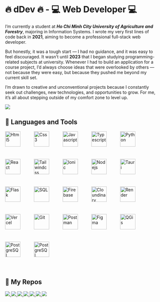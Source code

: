 # **🔥 dDev 🔥 - 💻 Web Developer 💻**

I’m currently a student at **_Ho Chi Minh City University of Agriculture and Forestry_**, majoring in Information Systems. I wrote my very first lines of code back in **2021**, aiming to become a professional full-stack web developer.

But honestly, it was a tough start — I had no guidance, and it was easy to feel discouraged. It wasn’t until **2023** that I began studying programming-related subjects at university. Whenever I had to build an application for a course project, I’d always choose ideas that were overlooked by others — not because they were easy, but because they pushed me beyond my current skill set.

I’m drawn to creative and unconventional projects because I constantly seek out challenges, new technologies, and opportunities to grow. For me, it’s all about stepping outside of my comfort zone to level up.

![](https://github-readme-stats.vercel.app/api?username=duy08k4&show_icons=true&hide=contribs,prs&cache_seconds=86400&theme=holi)

<!-- ![](https://custom-icon-badges.demolab.com/github/stars/duy08k4?logo=star&style=flat)
![](https://custom-icon-badges.demolab.com/badge/dynamic/json?logo=graph&logoColor=fff&color=blue&label=total%20contributions&query=%24.totalContributions&url=https%3A%2F%2Fstreak-stats.demolab.com%2F%3Fuser%3Dduy08k4%26type%3Djson) -->
## **🧰 Languages and Tools**

<p align="left">
    <img title="Html5" style="height: 50px; padding-right: 40px; padding-bottom: 40px;" src="https://cdn.jsdelivr.net/gh/devicons/devicon@latest/icons/html5/html5-original.svg" />
    <img title="Css3" style="height: 50px; padding-right: 40px; padding-bottom: 40px;" src="https://cdn.jsdelivr.net/gh/devicons/devicon@latest/icons/css3/css3-original.svg" />
    <img title="Javascript" style="height: 50px; padding-right: 40px; padding-bottom: 40px;" src="https://cdn.jsdelivr.net/gh/devicons/devicon@latest/icons/javascript/javascript-original.svg" />
    <img title="Typescript" style="height: 50px; padding-right: 40px; padding-bottom: 40px;" src="https://cdn.jsdelivr.net/gh/devicons/devicon@latest/icons/typescript/typescript-original.svg" />
    <img title="Python" style="height: 50px; padding-right: 40px; padding-bottom: 40px;" src="https://cdn.jsdelivr.net/gh/devicons/devicon@latest/icons/python/python-original.svg" />
    <img title="React" style="height: 50px; padding-right: 40px; padding-bottom: 40px;" src="https://cdn.jsdelivr.net/gh/devicons/devicon@latest/icons/react/react-original.svg" />
    <img title="Tailwindcss" style="height: 50px; padding-right: 40px; padding-bottom: 40px;" src="https://cdn.jsdelivr.net/gh/devicons/devicon@latest/icons/tailwindcss/tailwindcss-original.svg" />
    <img title="Ionic" style="height: 50px; padding-right: 40px; padding-bottom: 40px;" src="https://cdn.jsdelivr.net/gh/devicons/devicon@latest/icons/ionic/ionic-original.svg" />
    <img title="Nodejs" style="height: 50px; padding-right: 40px; padding-bottom: 40px;" src="https://cdn.jsdelivr.net/gh/devicons/devicon@latest/icons/nodejs/nodejs-original.svg" />
    <img title="Tauri" style="height: 50px; padding-right: 40px; padding-bottom: 40px;" src="https://cdn.jsdelivr.net/gh/devicons/devicon@latest/icons/tauri/tauri-original.svg" />
    <img title="Flask" style="height: 50px; padding-right: 40px; padding-bottom: 40px;" src="https://cdn.jsdelivr.net/gh/devicons/devicon@latest/icons/flask/flask-original.svg" />
    <img title="SQL" style="height: 50px; padding-right: 40px; padding-bottom: 40px;" src="https://cdn.jsdelivr.net/gh/devicons/devicon@latest/icons/azuresqldatabase/azuresqldatabase-original.svg" />
    <img title="Firebase" style="height: 50px; padding-right: 40px; padding-bottom: 40px;" src="https://cdn.jsdelivr.net/gh/devicons/devicon@latest/icons/firebase/firebase-original.svg" />
    <img title="Cloundinary" style="height: 50px; padding-right: 40px; padding-bottom: 40px;" src="https://assets.streamlinehq.com/image/private/w_300,h_300,ar_1/f_auto/v1/icons/1/cloudinary-icon-ug0qqy8ms6ozyzy6cntbll.png/cloudinary-icon-hz05evx1htrghud89kpab4.png?_a=DATAg1AAZAA0" />
    <img title="Render" style="height: 50px; padding-right: 40px; padding-bottom: 40px;" src="https://images.crunchbase.com/image/upload/c_pad,f_auto,q_auto:eco,dpr_1/gkq3dkkfkec8edd6fuay" />
    <img title="Vercel" style="height: 50px; padding-right: 40px; padding-bottom: 40px;" src="https://cdn.jsdelivr.net/gh/devicons/devicon@latest/icons/vercel/vercel-original.svg" />
    <img title="Git" style="height: 50px; padding-right: 40px; padding-bottom: 40px;" src="https://cdn.jsdelivr.net/gh/devicons/devicon@latest/icons/git/git-original.svg" />
    <img title="Postman" style="height: 50px; padding-right: 40px; padding-bottom: 40px;" src="https://cdn.jsdelivr.net/gh/devicons/devicon@latest/icons/postman/postman-original.svg" />
    <img title="Figma" style="height: 50px; padding-right: 40px; padding-bottom: 40px;" src="https://cdn.jsdelivr.net/gh/devicons/devicon@latest/icons/figma/figma-original.svg" />
    <img title="QGis" style="height: 50px; padding-right: 40px; padding-bottom: 40px;" src="https://upload.wikimedia.org/wikipedia/commons/7/77/Qgis-icon-3.0.png" />
    <img title="PostgreSQL" style="height: 50px; padding-right: 40px; padding-bottom: 40px;" src="https://cdn.jsdelivr.net/gh/devicons/devicon@latest/icons/postgresql/postgresql-original.svg" />
    <img title="PostgreSQL" style="height: 50px; padding-right: 40px; padding-bottom: 40px;" src="https://encrypted-tbn0.gstatic.com/images?q=tbn:ANd9GcQiTCMGsqXpdOLsVenA_1jLS71hM4SINrMAGg&s" />
</p>

## **💾 My Repos**

<a href="https://github.com/duy08k4/MListen" target="_blank">
    <img src="https://github-readme-stats.vercel.app/api/pin/?username=duy08k4&repo=MListen&cache_seconds=86400&theme=holi" />
</a>
<a href="https://github.com/duy08k4/Repora" target="_blank">
    <img src="https://github-readme-stats.vercel.app/api/pin/?username=duy08k4&repo=Repora&cache_seconds=86400&theme=holi" />
</a>
<a href="https://github.com/duy08k4/WyA" target="_blank">
    <img src="https://github-readme-stats.vercel.app/api/pin/?username=duy08k4&repo=WyA&cache_seconds=86400&theme=holi" />
</a>
<a href="https://github.com/duy08k4/TechLinks" target="_blank">
    <img src="https://github-readme-stats.vercel.app/api/pin/?username=duy08k4&repo=TechLinks&cache_seconds=86400&theme=holi" />
</a>
<a href="https://github.com/duy08k4/NLU-ECAR" target="_blank">
    <img src="https://github-readme-stats.vercel.app/api/pin/?username=duy08k4&repo=NLU-ECAR&cache_seconds=86400&theme=holi" />
</a>
<a href="https://github.com/duy08k4/HiddenCode" target="_blank">
    <img src="https://github-readme-stats.vercel.app/api/pin/?username=duy08k4&repo=HiddenCode&cache_seconds=86400&theme=holi" />
</a>
<a href="https://github.com/duy08k4/HappyBirthDay" target="_blank">
    <img src="https://github-readme-stats.vercel.app/api/pin/?username=duy08k4&repo=HappyBirthDay&cache_seconds=86400&theme=holi" />
</a>